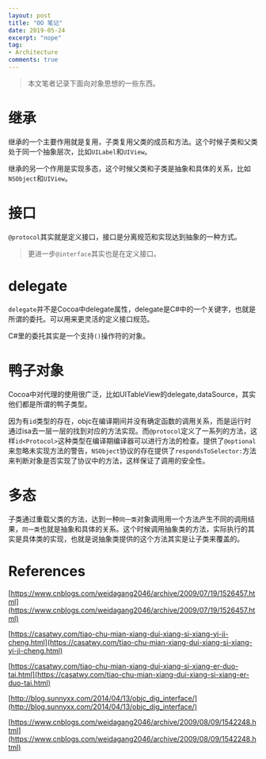 ```yaml
---
layout: post
title: "OO 笔记"
date: 2019-05-24
excerpt: "nope"
tag:
- Architecture
comments: true
---
```


> 本文笔者记录下面向对象思想的一些东西。

# 继承

继承的一个主要作用就是复用，子类复用父类的成员和方法。这个时候子类和父类处于同一个抽象层次，比如`UILabel`和`UIView`。

继承的另一个作用是实现多态，这个时候父类和子类是抽象和具体的关系，比如`NSObject`和`UIView`。

# 接口

`@protocol`其实就是定义接口，接口是分离规范和实现达到抽象的一种方式。

> 更进一步`@interface`其实也是在定义接口。

# delegate

`delegate`并不是Cocoa中delegate属性，delegate是C#中的一个关键字，也就是所谓的委托。可以用来更灵活的定义接口规范。

C#里的委托其实是一个支持`()`操作符的对象。

# 鸭子对象

Cocoa中对代理的使用很广泛，比如UITableView的delegate,dataSource，其实他们都是所谓的鸭子类型。

因为有`id`类型的存在，objc在编译期间并没有确定函数的调用关系，而是运行时通过isa去一层一层的找到对应的方法实现。而`@protocol`定义了一系列的方法，这样`id<Protocol>`这种类型在编译期编译器可以进行方法的检查。提供了`@optional`来忽略未实现方法的警告，`NSObject`协议的存在提供了`respondsToSelector:`方法来判断对象是否实现了协议中的方法，这样保证了调用的安全性。

# 多态

子类通过重载父类的方法，达到一种`同一类`对象调用用一个方法产生不同的调用结果，`同一类`也就是抽象和具体的关系。这个时候调用抽象类的方法，实际执行的其实是具体类的实现，也就是说抽象类提供的这个方法其实是让子类来覆盖的。

# References

[https://www.cnblogs.com/weidagang2046/archive/2009/07/19/1526457.html](https://www.cnblogs.com/weidagang2046/archive/2009/07/19/1526457.html)

[https://casatwy.com/tiao-chu-mian-xiang-dui-xiang-si-xiang-yi-ji-cheng.html](https://casatwy.com/tiao-chu-mian-xiang-dui-xiang-si-xiang-yi-ji-cheng.html)

[https://casatwy.com/tiao-chu-mian-xiang-dui-xiang-si-xiang-er-duo-tai.html](https://casatwy.com/tiao-chu-mian-xiang-dui-xiang-si-xiang-er-duo-tai.html)

[http://blog.sunnyxx.com/2014/04/13/objc_dig_interface/](http://blog.sunnyxx.com/2014/04/13/objc_dig_interface/)

[https://www.cnblogs.com/weidagang2046/archive/2009/08/09/1542248.html](https://www.cnblogs.com/weidagang2046/archive/2009/08/09/1542248.html)
